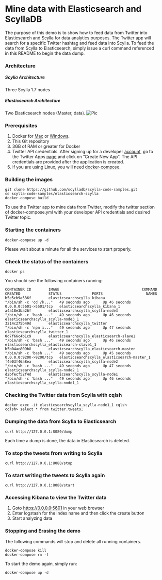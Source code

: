 # Mine data with Elasticsearch and ScyllaDB
<p align=center>

The purpose of this demo is to show how to feed data from Twitter into Elasticsearch and Scylla for data analytics purposes. The Twitter app will search for a specific Twitter hashtag and feed data into Scylla. To feed the data from Scylla to Elasticsearch, simply issue a curl command referenced in this README to begin the data dump.

### Architecture

##### Scylla Architecture
Three Scylla 1.7 nodes

##### Elasticsearch Architecture
Two Elasticsearch nodes (Master, data).
![Pic](https://raw.githubusercontent.com/scylla/scylla-code-samples/master/elasticsearch-scylla/diagram.png)

### Prerequisites

1. Docker for [Mac](https://download.docker.com/mac/stable/Docker.dmg) or [Windows](https://download.docker.com/win/stable/InstallDocker.msi).
2. This Git repository
3. 3GB of RAM or greater for Docker
4. Twitter API credentials. After signing up for a developer [account](https://dev.twitter.com/), go to the Twitter Apps [page](https://apps.twitter.com/) and click on “Create New App”. The API credentials are provided after the application is created. 
5. If you are using Linux, you will need [docker-compose](https://docs.docker.com/compose/install/).

### Building the images
```
git clone https://github.com/scylladb/scylla-code-samples.git
cd scylla-code-samples/elasticsearch-scylla
docker-compose build
```

To use the Twitter app to mine data from Twitter, modify the twitter section of docker-compose.yml with your developer API credentials and desired Twitter topic.

### Starting the containers
```
docker-compose up -d
```

Please wait about a minute for all the services to start properly.

### Check the status of the containers
```
docker ps
```

You should see the following containers running:

```
CONTAINER ID        IMAGE                                      COMMAND                  CREATED             STATUS              PORTS                    NAMES
b5e5cb9a536f        elasticsearchscylla_kibana                 "/bin/sh -c 'cd /k..."   49 seconds ago      Up 46 seconds       0.0.0.0:5601->5601/tcp   elasticsearchscylla_kibana_1
a4a18e3ba26f        elasticsearchscylla_scylla-node3           "/bin/sh -c 'bash ..."   49 seconds ago      Up 46 seconds                                elasticsearchscylla_scylla-node3_1
3214c275b49d        elasticsearchscylla_twitter                "/bin/sh -c 'npm i..."   49 seconds ago      Up 47 seconds                                elasticsearchscylla_twitter_1
0d7f66c4b1c9        elasticsearchscylla_elasticsearch-slave1   "/bin/sh -c 'bash ..."   49 seconds ago      Up 46 seconds                                elasticsearchscylla_elasticsearch-slave1_1
b5b04ac809b8        elasticsearchscylla_elasticsearch-master   "/bin/sh -c 'bash ..."   49 seconds ago      Up 45 seconds       0.0.0.0:9200->9200/tcp   elasticsearchscylla_elasticsearch-master_1
f4e03f46a8ea        elasticsearchscylla_scylla-node2           "/bin/sh -c 'bash ..."   49 seconds ago      Up 47 seconds                                elasticsearchscylla_scylla-node2_1
d2bfecf52f4d        elasticsearchscylla_scylla-node1           "/bin/sh -c 'bash ..."   49 seconds ago      Up 46 seconds                                elasticsearchscylla_scylla-node1_1
```

### Checking the Twitter data from Scylla with cqlsh
```
docker exec -it elasticsearchscylla_scylla-node1_1 cqlsh
cqlsh> select * from twitter.tweets;
```

### Dumping the data from Scylla to Elasticsearch
```
curl http://127.0.0.1:8080/dump
```
Each time a dump is done, the data in Elasticsearch is deleted.

### To stop the tweets from writing to Scylla
```
curl http://127.0.0.1:8080/stop
```

### To start writing the tweets to Scylla again
```
curl http://127.0.0.1:8080/start
```

### Accessing Kibana to view the Twitter data
1. Goto https://0.0.0.0:5601 in your web browser
2. Enter logstash for the index name and then click the create button
3. Start analyzing data

### Stopping and Erasing the demo

The following commands will stop and delete all running containers.

```
docker-compose kill
docker-compose rm -f
```

To start the demo again, simply run:
```
docker-compose up -d
```
